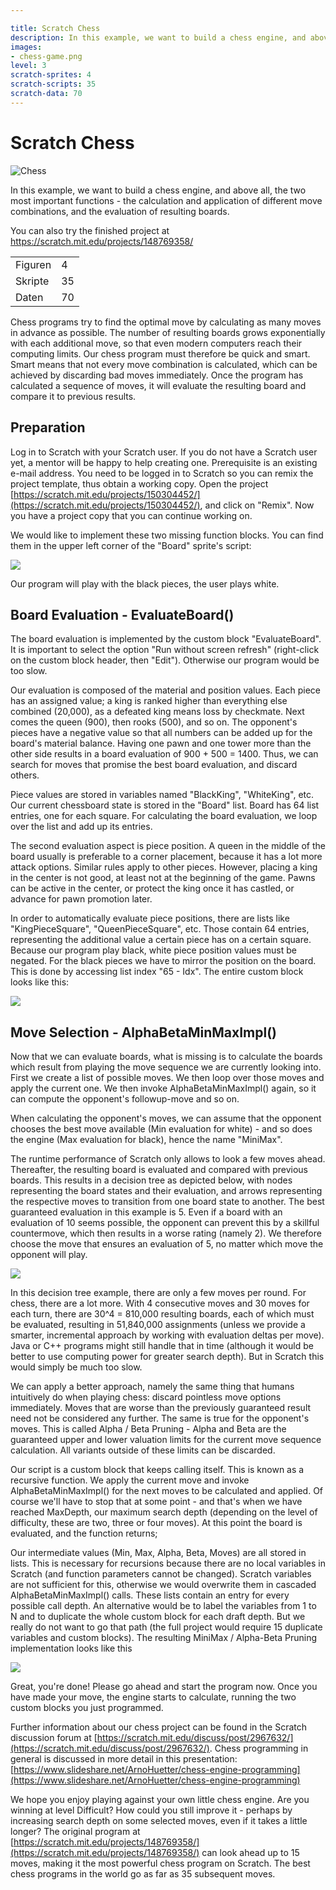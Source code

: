 ```yaml
---

title: Scratch Chess
description: In this example, we want to build a chess engine, and above all, the two most important functions - the calculation and application of different move combinations, and the evaluation of resulting boards.
images:
- chess-game.png
level: 3
scratch-sprites: 4
scratch-scripts: 35
scratch-data: 70
---
```


# Scratch Chess

<div class="row sushi-intro">
	<div class="col-sm-6"><img alt="Chess" src="chess-game.png" /></div>
	<div class="col-sm-6">
		<p></p>
		<p>In this example, we want to build a chess engine, and above all, the two most important functions - the calculation and application of different move combinations, and the evaluation of resulting boards.</p>
		<p>You can also try the finished project at <a href="https://scratch.mit.edu/projects/148769358/" target="_blank">https://scratch.mit.edu/projects/148769358/</a></p>
		<table class="table sushi-stats">
			<tbody>
				<tr>
					<td>Figuren</td>
					<td>4</td>
				</tr>
				<tr>
					<td>Skripte</td>
					<td>35</td>
				</tr>
				<tr>
					<td>Daten</td>
					<td>70</td>
				</tr>
			</tbody>
		</table>
	</div>
</div>

Chess programs try to find the optimal move by calculating as many moves in advance as possible. The number of resulting boards grows exponentially with each additional move, so that even modern computers reach their computing limits. Our chess program must therefore be quick and smart. Smart means that not every move combination is calculated, which can be achieved by discarding bad moves immediately. Once the program has calculated a sequence of moves, it will evaluate the resulting board and compare it to previous results.

## Preparation

Log in to Scratch with your Scratch user. If you do not have a Scratch user yet, a mentor will be happy to help creating one. Prerequisite is an existing e-mail address. You need to be logged in to Scratch so you can remix the project template, thus obtain a working copy. Open the project [https://scratch.mit.edu/projects/150304452/](https://scratch.mit.edu/projects/150304452/), and click on "Remix". Now you have a project copy that you can continue working on.

We would like to implement these two missing function blocks. You can find them in the upper left corner of the "Board" sprite's script:

<p><img src="chess-blocks-en.png" class="max-full" /></p>

Our program will play with the black pieces, the user plays white.

## Board Evaluation - EvaluateBoard()

The board evaluation is implemented by the custom block "EvaluateBoard". It is important to select the option "Run without screen refresh" (right-click on the custom block header, then "Edit"). Otherwise our program would be too slow.

Our evaluation is composed of the material and position values. Each piece has an assigned value; a king is ranked higher than everything else combined (20,000), as a defeated king means loss by checkmate. Next comes the queen (900), then rooks (500), and so on. The opponent's pieces have a negative value so that all numbers can be added up for the board's material balance. Having one pawn and one tower more than the other side results in a board evaluation of 900 + 500 = 1400. Thus, we can search for moves that promise the best board evaluation, and discard others.

Piece values are stored in variables named "BlackKing", "WhiteKing", etc. Our current chessboard state is stored in the "Board" list. Board has 64 list entries, one for each square. For calculating the board evaluation, we loop over the list and add up its entries.

The second evaluation aspect is piece position. A queen in the middle of the board usually is preferable to a corner placement, because it has a lot more attack options. Similar rules apply to other pieces. However, placing a king in the center is not good, at least not at the beginning of the game. Pawns can be active in the center, or protect the king once it has castled, or advance for pawn promotion later.

In order to automatically evaluate piece positions, there are lists like "KingPieceSquare", "QueenPieceSquare", etc. Those contain 64 entries, representing the additional value a certain piece has on a certain square. Because our program play black, white piece position values must be negated. For the black pieces we have to mirror the position on the board. This is done by accessing list index "65 - Idx". The entire custom block looks like this:

<p><img src="chess-eval-code-en.png" class="max-full" /></p>

## Move Selection - AlphaBetaMinMaxImpl()

Now that we can evaluate boards, what is missing is to calculate the boards which result from playing the move sequence we are currently looking into. First we create a list of possible moves. We then loop over those moves and apply the current one. We then invoke AlphaBetaMinMaxImpl() again, so it can compute the opponent's followup-move and so on.

When calculating the opponent's moves, we can assume that the opponent chooses the best move available (Min evaluation for white) - and so does the engine (Max evaluation for black), hence the name "MiniMax".

The runtime performance of Scratch only allows to look a few moves ahead. Thereafter, the resulting board is evaluated and compared with previous boards. This results in a decision tree as depicted below, with nodes representing the board states and their evaluation, and  arrows representing the respective moves to transition from one board state to another. The best guaranteed evaluation in this example is 5. Even if a board with an evaluation of 10 seems possible, the opponent can prevent this by a skillful countermove, which then results in a worse rating (namely 2). We therefore choose the move that ensures an evaluation of 5, no matter which move the opponent will play.

<p><img src="chess-minimax.png" class="max-full" /></p>

In this decision tree example, there are only a few moves per round. For chess, there are a lot more. With 4 consecutive moves and 30 moves for each turn, there are 30^4 = 810,000 resulting boards, each of which must be evaluated, resulting in 51,840,000 assignments (unless we provide a smarter, incremental approach by working with evaluation deltas per move). Java or C++ programs might still handle that in time (although it would be better to use computing power for greater search depth). But in Scratch this would simply be much too slow.

We can apply a better approach, namely the same thing that humans intuitively do when playing chess: discard pointless move options immediately. Moves that are worse than the previously guaranteed result need not be considered any further. The same is true for the opponent's moves. This is called Alpha / Beta Pruning - Alpha and Beta are the guaranteed upper and lower valuation limits for the current move sequence calculation. All variants outside of these limits can be discarded.

Our script is a custom block that keeps calling itself. This is known as a recursive function. We apply the current move and invoke AlphaBetaMinMaxImpl() for the next moves to be calculated and applied. Of course we'll have to stop that at some point - and that's when we have reached MaxDepth, our maximum search depth (depending on the level of difficulty, these are two, three or four moves). At this point the board is evaluated, and the function returns;

Our intermediate values (Min, Max, Alpha, Beta, Moves) are all stored in lists. This is necessary for recursions because there are no local variables in Scratch (and function parameters cannot be changed). Scratch variables are not sufficient for this, otherwise we would overwrite them in cascaded AlphaBetaMinMaxImpl() calls. These lists contain an entry for every possible call depth. An alternative would be to label the variables from 1 to N and to duplicate the whole custom block for each draft depth. But we really do not want to go that path (the full project would require 15 duplicate variables and custom blocks). The resulting MiniMax / Alpha-Beta Pruning implementation looks like this

<p><img src="chess-minimax-code-en.png" class="max-full" /></p>

Great, you're done! Please go ahead and start the program now. Once you have made your move, the engine starts to calculate, running the two custom blocks you just programmed.

Further information about our chess project can be found in the Scratch discussion forum at [https://scratch.mit.edu/discuss/post/2967632/](https://scratch.mit.edu/discuss/post/2967632/). Chess programming in general is discussed in more detail in this presentation: [https://www.slideshare.net/ArnoHuetter/chess-engine-programming](https://www.slideshare.net/ArnoHuetter/chess-engine-programming)

We hope you enjoy playing against your own little chess engine. Are you winning at level Difficult? How could you still improve it - perhaps by increasing search depth on some selected moves, even if it takes a little longer? The original program at [https://scratch.mit.edu/projects/148769358/](https://scratch.mit.edu/projects/148769358/) can look ahead up to 15 moves, making it the most powerful chess program on Scratch. The best chess programs in the world go as far as 35 subsequent moves.

